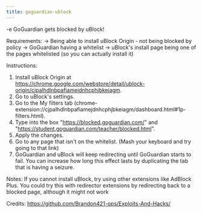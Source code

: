 ```yaml
---
title: goguardian-ublock
---
```


-e 
GoGuardian gets blocked by uBlock!

Requirements:
-> Being able to install uBlock Origin - not being blocked by policy
-> GoGuardian having a whitelist
-> uBlock's install page being one of the pages whitelisted (so you can actually install it)

Instructions:
1. Install uBlock Origin at https://chrome.google.com/webstore/detail/ublock-origin/cjpalhdlnbpafiamejdnhcphjbkeiagm.
2. Go to uBlock's settings.
3. Go to the My filters tab (chrome-extension://cjpalhdlnbpafiamejdnhcphjbkeiagm/dashboard.html#1p-filters.html). 
4. Type into the box "https://blocked.goguardian.com/" and "https://student.goguardian.com/teacher/blocked.html".
5. Apply the changes.
6. Go to any page that isn't on the whitelist. (Mash your keyboard and try going to that link)
7. GoGuardian and uBlock will keep redirecting until GoGuardian starts to fail. You can increase how long this effect lasts by duplicating the tab that is having a seizure.

Notes:
If you cannot install uBlock, try using other extensions like AdBlock Plus.
You could try this with redirector extensions by redirecting back to a blocked page, although it might not work

Credits:
https://github.com/Brandon421-ops/Exploits-And-Hacks/
